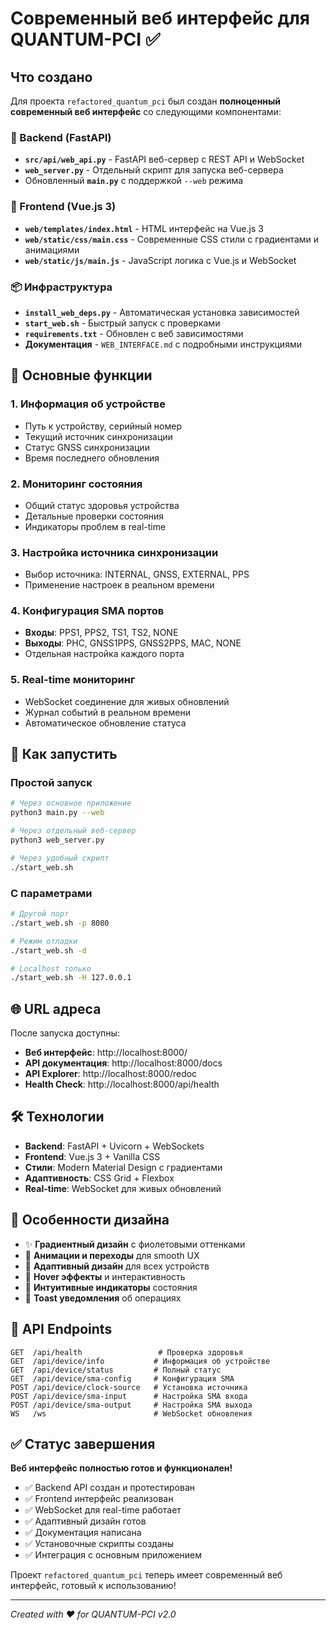 # Современный веб интерфейс для QUANTUM-PCI ✅

## Что создано

Для проекта `refactored_quantum_pci` был создан **полноценный современный веб интерфейс** со следующими компонентами:

### 🔧 Backend (FastAPI)
- **`src/api/web_api.py`** - FastAPI веб-сервер с REST API и WebSocket
- **`web_server.py`** - Отдельный скрипт для запуска веб-сервера
- Обновленный **`main.py`** с поддержкой `--web` режима

### 🎨 Frontend (Vue.js 3)
- **`web/templates/index.html`** - HTML интерфейс на Vue.js 3
- **`web/static/css/main.css`** - Современные CSS стили с градиентами и анимациями
- **`web/static/js/main.js`** - JavaScript логика с Vue.js и WebSocket

### 📦 Инфраструктура
- **`install_web_deps.py`** - Автоматическая установка зависимостей
- **`start_web.sh`** - Быстрый запуск с проверками
- **`requirements.txt`** - Обновлен с веб зависимостями
- **Документация** - `WEB_INTERFACE.md` с подробными инструкциями

## 🌟 Основные функции

### 1. **Информация об устройстве**
- Путь к устройству, серийный номер
- Текущий источник синхронизации
- Статус GNSS синхронизации
- Время последнего обновления

### 2. **Мониторинг состояния**
- Общий статус здоровья устройства
- Детальные проверки состояния
- Индикаторы проблем в real-time

### 3. **Настройка источника синхронизации**
- Выбор источника: INTERNAL, GNSS, EXTERNAL, PPS
- Применение настроек в реальном времени

### 4. **Конфигурация SMA портов**
- **Входы**: PPS1, PPS2, TS1, TS2, NONE
- **Выходы**: PHC, GNSS1PPS, GNSS2PPS, MAC, NONE
- Отдельная настройка каждого порта

### 5. **Real-time мониторинг**
- WebSocket соединение для живых обновлений
- Журнал событий в реальном времени
- Автоматическое обновление статуса

## 🚀 Как запустить

### Простой запуск
```bash
# Через основное приложение
python3 main.py --web

# Через отдельный веб-сервер
python3 web_server.py

# Через удобный скрипт
./start_web.sh
```

### С параметрами
```bash
# Другой порт
./start_web.sh -p 8080

# Режим отладки
./start_web.sh -d

# Localhost только
./start_web.sh -H 127.0.0.1
```

## 🌐 URL адреса

После запуска доступны:
- **Веб интерфейс**: http://localhost:8000/
- **API документация**: http://localhost:8000/docs
- **API Explorer**: http://localhost:8000/redoc
- **Health Check**: http://localhost:8000/api/health

## 🛠️ Технологии

- **Backend**: FastAPI + Uvicorn + WebSockets
- **Frontend**: Vue.js 3 + Vanilla CSS
- **Стили**: Modern Material Design с градиентами
- **Адаптивность**: CSS Grid + Flexbox
- **Real-time**: WebSocket для живых обновлений

## 📱 Особенности дизайна

- ✨ **Градиентный дизайн** с фиолетовыми оттенками
- 🔄 **Анимации и переходы** для smooth UX
- 📱 **Адаптивный дизайн** для всех устройств
- 💫 **Hover эффекты** и интерактивность
- 🎯 **Интуитивные индикаторы** состояния
- 🔔 **Toast уведомления** об операциях

## 🔧 API Endpoints

```
GET  /api/health                 # Проверка здоровья
GET  /api/device/info           # Информация об устройстве
GET  /api/device/status         # Полный статус
GET  /api/device/sma-config     # Конфигурация SMA
POST /api/device/clock-source   # Установка источника
POST /api/device/sma-input      # Настройка SMA входа
POST /api/device/sma-output     # Настройка SMA выхода
WS   /ws                        # WebSocket обновления
```

## ✅ Статус завершения

**Веб интерфейс полностью готов и функционален!**

- ✅ Backend API создан и протестирован
- ✅ Frontend интерфейс реализован
- ✅ WebSocket для real-time работает
- ✅ Адаптивный дизайн готов
- ✅ Документация написана
- ✅ Установочные скрипты созданы
- ✅ Интеграция с основным приложением

Проект `refactored_quantum_pci` теперь имеет современный веб интерфейс, готовый к использованию!

---
*Created with ❤️ for QUANTUM-PCI v2.0*